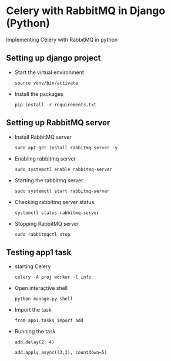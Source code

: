 # Celery with RabbitMQ in Django (Python)
Implementing Celery with RabbitMQ in python

## Setting up django project
- Start the virtual environment
    ```
    source venv/bin/activate
    ```
- Install the packages
    ```
    pip install -r requirements.txt
    ```

## Setting up RabbitMQ server
- Install RabbitMQ server
    ```
    sudo apt-get install rabbitmq-server -y
    ```
- Enabling rabbitmq server
    ```
    sudo systemctl enable rabbitmq-server
    ```
- Starting the rabbitmq server
    ```
    sudo systemctl start rabbitmq-server
    ```
- Checking rabbitmq server status
    ```
    systemctl status rabbitmq-server
    ```
- Stopping RabbitMQ server
    ```
    sudo rabbitmqctl stop
    ```

## Testing app1 task
- starting Celery
    ```
    celery -A proj worker -l info
    ```
- Open interactive shell
    ```
    python manage.py shell
    ```
- Import the task
    ```
    from app1.tasks import add
    ```
- Running the task
    ```
    add.delay(2, 4)
    ```
    ```
    add.apply_async((3,3), countdown=5)
    ```